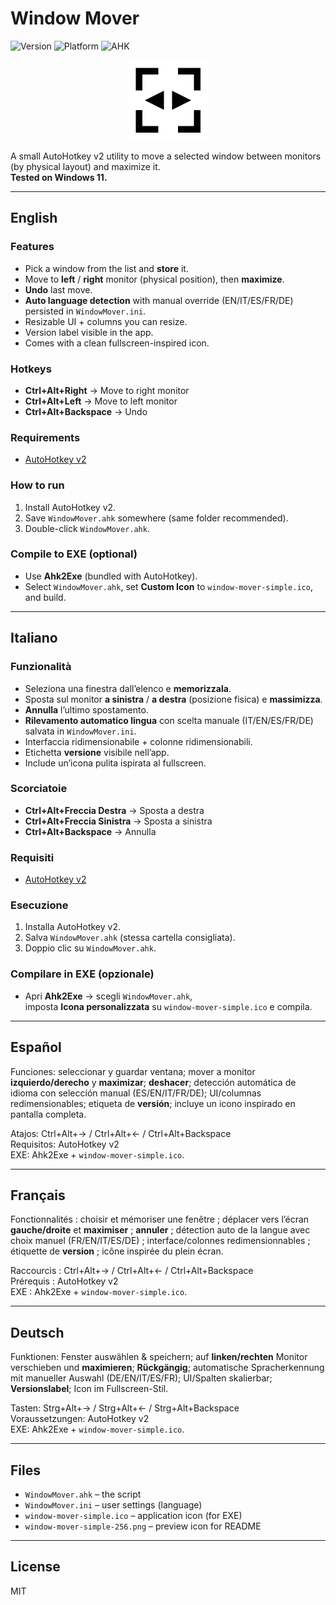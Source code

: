 # Window Mover

![Version](https://img.shields.io/badge/version-v1.0.0-blue)
![Platform](https://img.shields.io/badge/Windows-11-tested)
![AHK](https://img.shields.io/badge/AutoHotkey-v2.x-green)

<p align="center">
  <img src="window-mover-simple-256.png" alt="Window Mover Icon" width="128" />
</p>

A small AutoHotkey v2 utility to move a selected window between monitors (by physical layout) and maximize it.  
**Tested on Windows 11.**

---

## English

### Features
- Pick a window from the list and **store** it.
- Move to **left** / **right** monitor (physical position), then **maximize**.
- **Undo** last move.
- **Auto language detection** with manual override (EN/IT/ES/FR/DE) persisted in `WindowMover.ini`.
- Resizable UI + columns you can resize.
- Version label visible in the app.
- Comes with a clean fullscreen-inspired icon.

### Hotkeys
- **Ctrl+Alt+Right** → Move to right monitor  
- **Ctrl+Alt+Left** → Move to left monitor  
- **Ctrl+Alt+Backspace** → Undo

### Requirements
- [AutoHotkey v2](https://www.autohotkey.com/)

### How to run
1. Install AutoHotkey v2.  
2. Save `WindowMover.ahk` somewhere (same folder recommended).  
3. Double-click `WindowMover.ahk`.

### Compile to EXE (optional)
- Use **Ahk2Exe** (bundled with AutoHotkey).  
- Select `WindowMover.ahk`, set **Custom Icon** to `window-mover-simple.ico`, and build.

---

## Italiano

### Funzionalità
- Seleziona una finestra dall’elenco e **memorizzala**.
- Sposta sul monitor **a sinistra** / **a destra** (posizione fisica) e **massimizza**.
- **Annulla** l’ultimo spostamento.
- **Rilevamento automatico lingua** con scelta manuale (IT/EN/ES/FR/DE) salvata in `WindowMover.ini`.
- Interfaccia ridimensionabile + colonne ridimensionabili.
- Etichetta **versione** visibile nell’app.
- Include un’icona pulita ispirata al fullscreen.

### Scorciatoie
- **Ctrl+Alt+Freccia Destra** → Sposta a destra  
- **Ctrl+Alt+Freccia Sinistra** → Sposta a sinistra  
- **Ctrl+Alt+Backspace** → Annulla

### Requisiti
- [AutoHotkey v2](https://www.autohotkey.com/)

### Esecuzione
1. Installa AutoHotkey v2.  
2. Salva `WindowMover.ahk` (stessa cartella consigliata).  
3. Doppio clic su `WindowMover.ahk`.

### Compilare in EXE (opzionale)
- Apri **Ahk2Exe** → scegli `WindowMover.ahk`,  
  imposta **Icona personalizzata** su `window-mover-simple.ico` e compila.

---

## Español

Funciones: seleccionar y guardar ventana; mover a monitor **izquierdo/derecho** y **maximizar**; **deshacer**; detección automática de idioma con selección manual (ES/EN/IT/FR/DE); UI/columnas redimensionables; etiqueta de **versión**; incluye un icono inspirado en pantalla completa.

Atajos: Ctrl+Alt+→ / Ctrl+Alt+← / Ctrl+Alt+Backspace  
Requisitos: AutoHotkey v2  
EXE: Ahk2Exe + `window-mover-simple.ico`.

---

## Français

Fonctionnalités : choisir et mémoriser une fenêtre ; déplacer vers l’écran **gauche/droite** et **maximiser** ; **annuler** ; détection auto de la langue avec choix manuel (FR/EN/IT/ES/DE) ; interface/colonnes redimensionnables ; étiquette de **version** ; icône inspirée du plein écran.

Raccourcis : Ctrl+Alt+→ / Ctrl+Alt+← / Ctrl+Alt+Backspace  
Prérequis : AutoHotkey v2  
EXE : Ahk2Exe + `window-mover-simple.ico`.

---

## Deutsch

Funktionen: Fenster auswählen & speichern; auf **linken/rechten** Monitor verschieben und **maximieren**; **Rückgängig**; automatische Spracherkennung mit manueller Auswahl (DE/EN/IT/ES/FR); UI/Spalten skalierbar; **Versionslabel**; Icon im Fullscreen-Stil.

Tasten: Strg+Alt+→ / Strg+Alt+← / Strg+Alt+Backspace  
Voraussetzungen: AutoHotkey v2  
EXE: Ahk2Exe + `window-mover-simple.ico`.

---

## Files

- `WindowMover.ahk` – the script  
- `WindowMover.ini` – user settings (language)  
- `window-mover-simple.ico` – application icon (for EXE)  
- `window-mover-simple-256.png` – preview icon for README  

---

## License

MIT
